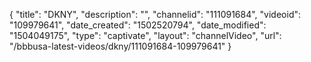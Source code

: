 {
    "title": "DKNY",
    "description": "",
    "channelid": "111091684",
    "videoid": "109979641",
    "date_created": "1502520794",
    "date_modified": "1504049175",
    "type": "captivate",
    "layout": "channelVideo",
    "url": "\/bbbusa-latest-videos\/dkny\/111091684-109979641"
}